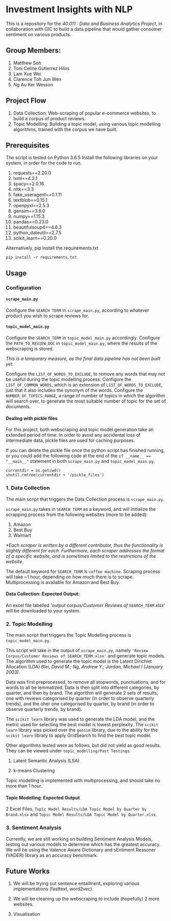 # Investment Insights with NLP
 
 This is a repository for the <i>40.011 : Data and Business Analytics Project</i>, in collaboration with GIC to build a data pipeline that would gather consumer sentiment on various products. 

## Group Members:
1. Matthew Soh
2. Toni Celine Gutierrez Hilos
3. Lam Xue Wei
4. Clarence Toh Jun Wen
5. Ng Au Ker Wesson

## Project Flow

1. Data Collection: Web-scraping of popular e-commerce websites, to build a corpus of product reviews. 
2. Topic Modelling: Building a topic model, using various topic modelling algorithms, trained with the corpus we have built.

## Prerequisites

The script is tested on Python 3.6.5 
Install the following libraries on your system, in order for the code to run. 

1. requests==2.20.0
2. lxml==4.2.1
3. spacy==2.0.16
4. nltk==3.3
5. fake_useragent==0.1.11
6. textblob==0.15.1
7. openpyxl==2.5.3
8. gensim==3.6.0
9. numpy==1.15.3
10. pandas==0.23.0
11. beautifulsoup4==4.6.3
12. python_dateutil==2.7.5
13. scikit_learn==0.20.0

Alternatively, pip install the requirements.txt

```
pip install -r requirements.txt
```

## Usage

### Configuration

#### ```scrape_main.py```

Configure the ```SEARCH TERM``` in ```scrape_main.py```, according to whatever product you wish to scrape reviews for.

#### ```topic_model_main.py```

Configure the ```SEARCH_TERM``` in ```topic_model_main.py``` accordingly. 
Configure the ```PATH_TO_REVIEW_DOC``` in ```topic_model_main.py```, where the results of the webscraping is stored.

<i>This is a temporary measure, as the final data pipeline has not been built yet.</i>

Configure the ```LIST_OF_WORDS_TO_EXCLUDE```, to remove any words that may not be useful during the topic modelling process.
Configure the ```LIST_OF_COMMON_WORDS```, which is an extension of ```LIST_OF_WORDS_TO_EXCLUDE```, just that it also includes the synonym of the words.
Configure the ```NUMBER_OF_TOPICS_RANGE```, a range of number of topics in which the algorithm will search over, to generate the most suitable number of topic for the set of documents.

#### Dealing with pickle files

For this project, both webscraping and topic model generation take an extended period of time. In order to avoid any accidental loss of intermediate data, pickle files are used for caching purposes.

If you can delete the pickle file once the python script has finished running, or you could add the following code at the end of the ``` if __name__ == "__main__" ``` statement in both ```scrape_main.py``` and ```topic_model_main.py```. 
```
currentdir = os.getcwd()
shutil.rmtree(currentdir + '/pickle_files')
```

### 1. Data Collection

The main script that triggers the Data Collection process is ```scrape_main.py```. 

```scrape_main.py``` takes in ```SEARCH TERM``` as a keyword, and will initialize the scrapping process from the following websites (more to be added):

1. Amazon
2. Best Buy 
3. Walmart 

<i> *Each scraper is written by a different contributor, thus the functionality is slightly different for each. Furthermore, each scraper addresses the format of a specific website, and is sometimes limited to the restrictions of the website. </i>

The default keyword for ```SEARCH_TERM``` is ```coffee machine```. 
Scraping process will take ~1 hour, depending on how much there is to scrape. Multiprocessing is available for Amazon and Best Buy.

#### Data Collection: Expected Output:

An excel file labelled <i>'output corpus/Customer Reviews of ```SEARCH_TERM```.xlsx'</i> will be downloaded to your system.

### 2. Topic Modelling

The main script that triggers the Topic Modelling process is ```topic_model_main.py```. 

This script will take in the output of ```scrape_main.py```, namely ```'Review Corpus/Customer Reviews of SEARCH_TERM.xlsx'``` and generate topic models. The algorithm used to generate the topic model is the Latent Dirichlet Allocation (LDA) <i>Blei, David M.; Ng, Andrew Y.; Jordan, Michael I (January 2003)</i>.

Data was first preprocessed, to remove all stopwords, punctuations, and for words to all be lemmatized. Data is then split into different categories, by quarter, and then by brand. The algorithm will generate 2 sets of results, one with reviews categorised by quarter (in order to observe quarterly trends), and the oher one categorised by quarter, by brand (in order to observe quarterly trends, by brand).

The ```scikit learn``` library was used to generate the LDA model, and the metric used for selecting the best model is lowest perplexity. The ```scikit learn``` library was picked over the ```gensim``` library, due to the ability for the ```scikit learn``` library to apply GridSearch to find the best topic model.

Other algorithms tested were as follows, but did not yield as good results. They can be viewed under ```topic_modelling/Past Testings```.

1. Latent Semantic Analysis (LSA)

2. k-means Clustering

Topic modelling is implemented with multiprocessing, and should take no more than 1 hour.

#### Topic Modelling: Expected Output

2 Excel Files, ```Topic Model Results/LDA Topic Model by Quarter by Brand.xlsx``` and ```Topic Model Results/LDA Topic Model by Quarter.xlsx```.


### 3. Sentiment Analysis 

Currently, we are still working on building Sentiment Analysis Models, testing out various models to determine which has the greatest accuracy. We will be using the Valence Aware Dictionary and sEntiment Reasoner (VADER) library as an accuracy benchmark.

## Future Works

1. We will be trying out sentence entailment, exploring various implementations (fasttext, word2vec).

2. We will be cleaning up the webscraping to include (hopefully) 2 more websites.

3. Visualisation